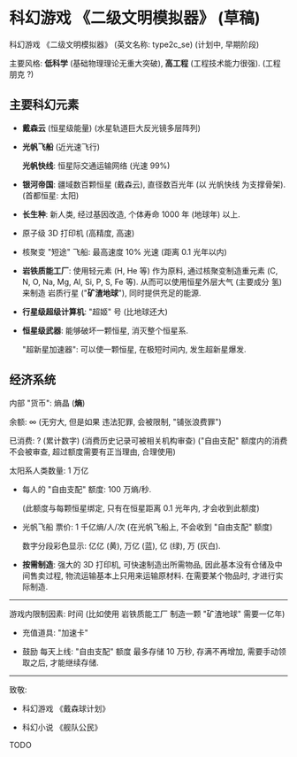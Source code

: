 # 科幻游戏 《二级文明模拟器》 (草稿)

科幻游戏 《二级文明模拟器》 (英文名称: type2c_se) (计划中, 早期阶段)

主要风格: **低科学** (基础物理理论无重大突破), **高工程** (工程技术能力很强). (工程朋克 ?)

## 主要科幻元素

+ **戴森云** (恒星级能量) (水星轨道巨大反光镜多层阵列)

+ **光帆飞船** (近光速飞行)

  **光帆快线**: 恒星际交通运输网络 (光速 99%)

+ **银河帝国**: 疆域数百颗恒星 (戴森云), 直径数百光年 (以 光帆快线 为支撑骨架). (首都恒星: 太阳)

+ **长生种**: 新人类, 经过基因改造, 个体寿命 1000 年 (地球年) 以上.

+ 原子级 3D 打印机 (高精度, 高速)

+ 核聚变 "短途" 飞船: 最高速度 10% 光速 (距离 0.1 光年以内)

+ **岩铁质能工厂**: 使用轻元素 (H, He 等) 作为原料, 通过核聚变制造重元素 (C, N, O, Na, Mg, Al, Si, P, S, Fe 等). 从而可以使用恒星外层大气 (主要成分 氢) 来制造 岩质行星 ("**矿渣地球**"), 同时提供充足的能源.

+ **行星级超级计算机**: "超姬" 号 (比地球还大)

+ **恒星级武器**: 能够破坏一颗恒星, 消灭整个恒星系.

  "超新星加速器": 可以使一颗恒星, 在极短时间内, 发生超新星爆发.

## 经济系统

内部 "货币": 熵晶 (**熵**)

余额: ∞ (无穷大, 但是如果 违法犯罪, 会被限制, "铺张浪费罪")

已消费: ? (累计数字) (消费历史记录可被相关机构审查) ("自由支配" 额度内的消费不会被审查, 超过额度需要有正当理由, 合理使用)

太阳系人类数量: 1 万亿

+ 每人的 "自由支配" 额度: 100 万熵/秒.

  (此额度与每颗恒星绑定, 只有在恒星距离 0.1 光年内, 才会收到此额度)

+ 光帆飞船 票价: 1 千亿熵/人/次 (在光帆飞船上, 不会收到 "自由支配" 额度)

  数字分段彩色显示: 亿亿 (黄), 万亿 (蓝), 亿 (绿), 万 (灰白).

+ **按需制造**: 强大的 3D 打印机, 可快速制造出所需物品, 因此基本没有仓储及中间售卖过程, 物流运输基本上只用来运输原材料. 在需要某个物品时, 才进行实际制造.

----

游戏内限制因素: 时间 (比如使用 岩铁质能工厂 制造一颗 "矿渣地球" 需要一亿年)

+ 充值道具: "加速卡"

+ 鼓励 每天上线: "自由支配" 额度 最多存储 10 万秒, 存满不再增加, 需要手动领取之后, 才能继续存储.

----

致敬:

+ 科幻游戏 《戴森球计划》

+ 科幻小说 《舰队公民》

TODO
